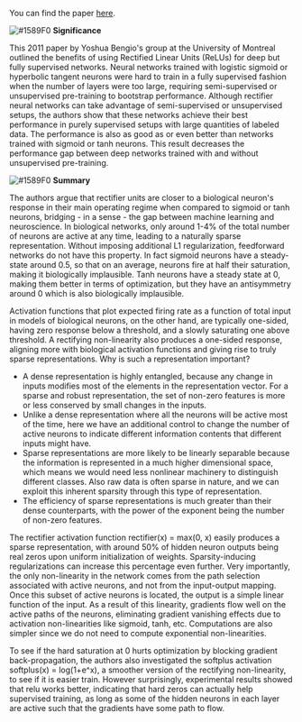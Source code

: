 You can find the paper [here](http://proceedings.mlr.press/v15/glorot11a/glorot11a.pdf).


![#1589F0](https://placehold.it/15/1589F0/000000?text=+) **Significance**

This 2011 paper by Yoshua Bengio's group at the University of Montreal outlined the benefits of using Rectified Linear Units (ReLUs) for deep but fully supervised networks. Neural networks trained with logistic sigmoid or hyperbolic tangent neurons were hard to train in a fully supervised fashion when the number of layers were too large, requiring semi-supervised or unsupervised pre-training to bootstrap performance. Although rectifier neural networks can take advantage of semi-supervised or unsupervised setups, the authors show that these networks achieve their best performance in purely supervised setups with large quantities of labeled data. The performance is also as good as or even better than networks trained with sigmoid or tanh neurons. This result decreases the performance gap between deep networks trained with and without unsupervised pre-training. 

![#1589F0](https://placehold.it/15/1589F0/000000?text=+) **Summary**

The authors argue that rectifier units are closer to a biological neuron's response in their main operating regime when compared to sigmoid or tanh neurons, bridging - in a sense - the gap between machine learning and neuroscience. In biological networks, only around 1-4% of the total number of neurons are active at any time, leading to a naturally sparse representation. Without imposing additional L1 regularization, feedforward networks do not have this property. In fact sigmoid neurons have a steady-state around 0.5, so that on an average, neurons fire at half their saturation, making it biologically implausible. Tanh neurons have a steady state at 0, making them better in terms of optimization, but they have an antisymmetry around 0 which is also biologically implausible.

Activation functions that plot expected firing rate as a function of total input in models of biological neurons, on the other hand, are typically one-sided, having zero response below a threshold, and a slowly saturating one above threshold. A rectifying non-linearity also produces a one-sided response, aligning more with biological activation functions and giving rise to truly sparse representations. Why is such a representation important?
- A dense representation is highly entangled, because any change in inputs modifies most of the elements in the representation vector. For a sparse and robust representation, the set of non-zero features is more or less conserved by small changes in the inputs.
- Unlike a dense representation where all the neurons will be active most of the time, here we have an additional control to change the number of active neurons to indicate different information contents that different inputs might have.
- Sparse representations are more likely to be linearly separable because the information is represented in a much higher dimensional space, which means we would need less nonlinear machinery to distinguish different classes. Also raw data is often sparse in nature, and we can exploit this inherent sparsity through this type of representation.
- The efficiency of sparse representations is much greater than their dense counterparts, with the power of the exponent being the number of non-zero features.

The rectifier activation function rectifier(x) = max(0, x) easily produces a sparse representation, with around 50% of hidden neuron outputs being real zeros upon uniform initialization of weights. Sparsity-inducing regularizations can increase this percentage even further. Very importantly, the only non-linearity in the network comes from the path selection associated with active neurons, and not from the input-output mapping. Once this subset of active neurons is located, the output is a simple linear function of the input. As a result of this linearity, gradients flow well on the active paths of the neurons, eliminating gradient vanishing effects due to activation non-linearities like sigmoid, tanh, etc. Computations are also simpler since we do not need to compute exponential non-linearities.

To see if the hard saturation at 0 hurts optimization by blocking gradient back-propagation, the authors also investigated the softplus activation softplus(x) = log(1+e^x), a smoother version of the rectifying non-linearity, to see if it is easier train. However surprisingly, experimental results showed that relu works better, indicating that hard zeros can actually help supervised training, as long as some of the hidden neurons in each layer are active such that the gradients have some path to flow.
